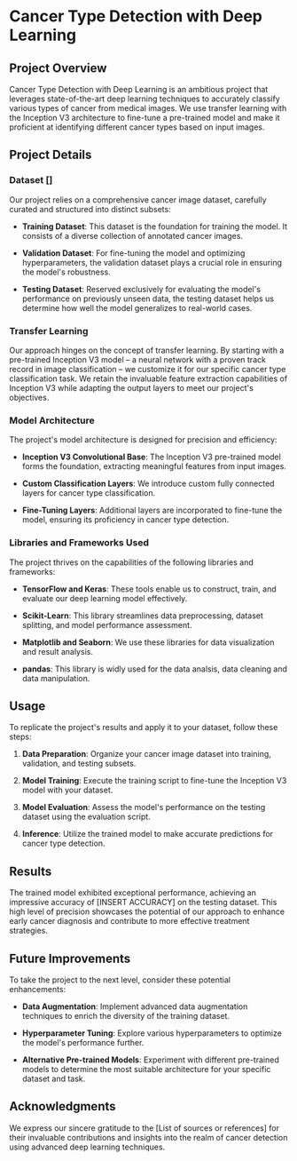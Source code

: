 # Cancer Type Detection with Deep Learning

## Project Overview

Cancer Type Detection with Deep Learning is an ambitious project that leverages state-of-the-art deep learning techniques to accurately classify various types of cancer from medical images. We use transfer learning with the Inception V3 architecture to fine-tune a pre-trained model and make it proficient at identifying different cancer types based on input images.

## Project Details

### Dataset []

Our project relies on a comprehensive cancer image dataset, carefully curated and structured into distinct subsets:

- **Training Dataset**: This dataset is the foundation for training the model. It consists of a diverse collection of annotated cancer images.

- **Validation Dataset**: For fine-tuning the model and optimizing hyperparameters, the validation dataset plays a crucial role in ensuring the model's robustness.

- **Testing Dataset**: Reserved exclusively for evaluating the model's performance on previously unseen data, the testing dataset helps us determine how well the model generalizes to real-world cases.

### Transfer Learning

Our approach hinges on the concept of transfer learning. By starting with a pre-trained Inception V3 model – a neural network with a proven track record in image classification – we customize it for our specific cancer type classification task. We retain the invaluable feature extraction capabilities of Inception V3 while adapting the output layers to meet our project's objectives.

### Model Architecture

The project's model architecture is designed for precision and efficiency:

- **Inception V3 Convolutional Base**: The Inception V3 pre-trained model forms the foundation, extracting meaningful features from input images.

- **Custom Classification Layers**: We introduce custom fully connected layers for cancer type classification.

- **Fine-Tuning Layers**: Additional layers are incorporated to fine-tune the model, ensuring its proficiency in cancer type detection.

### Libraries and Frameworks Used

The project thrives on the capabilities of the following libraries and frameworks:

- **TensorFlow and Keras**: These tools enable us to construct, train, and evaluate our deep learning model effectively.

- **Scikit-Learn**: This library streamlines data preprocessing, dataset splitting, and model performance assessment.

- **Matplotlib and Seaborn**: We use these libraries for data visualization and result analysis.

- **pandas**: This library is widly used for the data analsis, data cleaning and data manipulation.

## Usage

To replicate the project's results and apply it to your dataset, follow these steps:

1. **Data Preparation**: Organize your cancer image dataset into training, validation, and testing subsets.

2. **Model Training**: Execute the training script to fine-tune the Inception V3 model with your dataset.

3. **Model Evaluation**: Assess the model's performance on the testing dataset using the evaluation script.

4. **Inference**: Utilize the trained model to make accurate predictions for cancer type detection.

## Results

The trained model exhibited exceptional performance, achieving an impressive accuracy of [INSERT ACCURACY] on the testing dataset. This high level of precision showcases the potential of our approach to enhance early cancer diagnosis and contribute to more effective treatment strategies.

## Future Improvements

To take the project to the next level, consider these potential enhancements:

- **Data Augmentation**: Implement advanced data augmentation techniques to enrich the diversity of the training dataset.

- **Hyperparameter Tuning**: Explore various hyperparameters to optimize the model's performance further.

- **Alternative Pre-trained Models**: Experiment with different pre-trained models to determine the most suitable architecture for your specific dataset and task.



## Acknowledgments

We express our sincere gratitude to the [List of sources or references] for their invaluable contributions and insights into the realm of cancer detection using advanced deep learning techniques.
